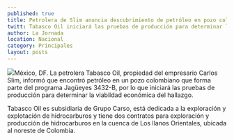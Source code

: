 ```yaml
---
published: true
title: Petrolera de Slim anuncia descubrimiento de petróleo en pozo colombiano
twitt: Tabasco Oil iniciará las pruebas de producción para determinar la viabildad económica del hallazgo.
author: La Jornada
location: Nacional
category: Principales
layout: posts
---
```


![](http://i.imgur.com/Az4W3VYm.jpg)México, DF. La petrolera Tabasco Oil, propiedad del empresario Carlos Slim, informó que encontró petróleo en un pozo colombiano que forma parte del programa Jagüeyes 3432-B, por lo que iniciará las pruebas de producción para determinar la viabildad económica del hallazgo.

Tabasco Oil es subsidiaria de Grupo Carso, está dedicada a la exploración y explotación de hidrocarburos y tiene dos contratos para exploración y producción de hidrocarburos en la cuenca de Los llanos Orientales, ubicada al noreste de Colombia.
